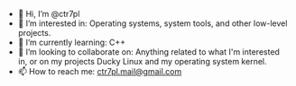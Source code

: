 - 👋 Hi, I’m @ctr7pl
- 👀 I’m interested in: Operating systems, system tools, and other low-level projects.
- 🌱 I’m currently learning: C++
- 💞️ I’m looking to collaborate on: Anything related to what I'm interested in, or on my projects Ducky Linux and my operating system kernel.
- 📫 How to reach me: ctr7pl.mail@gmail.com

<!---
ctr7pl/ctr7pl is a ✨ special ✨ repository because its `README.md` (this file) appears on your GitHub profile.
You can click the Preview link to take a look at your changes.
--->
